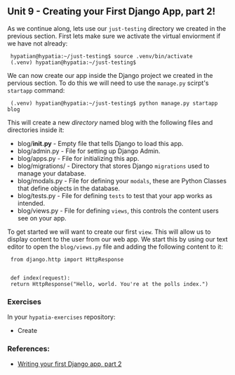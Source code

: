 Unit 9 - Creating your First Django App, part 2!
----

As we continue along, lets use our `just-testing` directory we created in the previous section. First lets make sure we activate the virtual enviorment if we have not already:

     hypatian@hypatia:~/just-testing$ source .venv/bin/activate
     (.venv) hypatian@hypatia:~/just-testing$

We can now create our app inside the Django project we created in the pervious section. To do this we will need to use the `manage.py` scirpt's `startapp` command:

     (.venv) hypatian@hypatia:~/just-testing$ python manage.py startapp blog

This will create a new *directory* named blog with the following files and directories inside it:

* blog/__init.py__ - Empty file that tells Django to load this app.
* blog/admin.py - File for setting up Django Admin.
* blog/apps.py - File for initializing this app.
* blog/migrations/ - Directory that stores Django `migrations` used to manage your database.
* blog/modals.py - File for defining your `modals`, these are Python Classes that define objects in the database.
* blog/tests.py - File for defining `tests` to test that your app works as intended.
* blog/views.py - File for defining `views`, this controls the content users see on your app.

To get started we will want to create our first `view`. This will allow us to display content to the user from our web app. We start this by using our text editor to open the `blog/views.py` file and adding the following content to it:

     from django.http import HttpResponse
     
     
     def index(request):
     return HttpResponse("Hello, world. You're at the polls index.")

### **Exercises**

In your `hypatia-exercises` repository:

* Create

### References:

* [Writing your first Django app, part 2](https://docs.djangoproject.com/en/2.0/intro/tutorial02/)